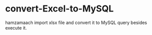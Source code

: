 # convert-Excel-to-MySQL
hamzamaach
import xlsx file and convert it to MySQL query besides execute it.

